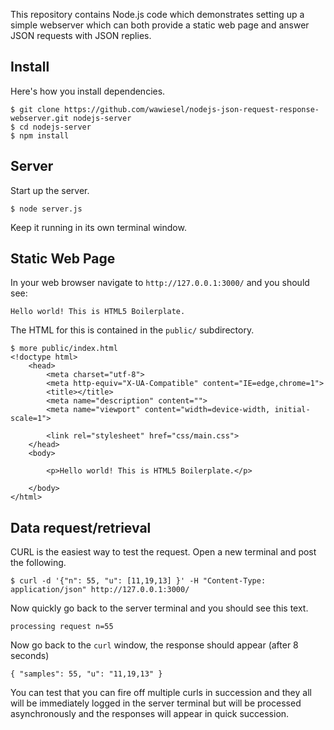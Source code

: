 This repository contains Node.js code which demonstrates setting up a simple
webserver which can both provide a static web page and answer JSON
requests with JSON replies.

## Install

Here's how you install dependencies.

```
$ git clone https://github.com/wawiesel/nodejs-json-request-response-webserver.git nodejs-server
$ cd nodejs-server
$ npm install
```

## Server

Start up the server.
```
$ node server.js
```

Keep it running in its own terminal window.


## Static Web Page

In your web browser navigate to `http://127.0.0.1:3000/` and you should see:
```
Hello world! This is HTML5 Boilerplate.
```

The HTML for this is contained in the `public/` subdirectory.
```
$ more public/index.html
<!doctype html>
    <head>
        <meta charset="utf-8">
        <meta http-equiv="X-UA-Compatible" content="IE=edge,chrome=1">
        <title></title>
        <meta name="description" content="">
        <meta name="viewport" content="width=device-width, initial-scale=1">

        <link rel="stylesheet" href="css/main.css">
    </head>
    <body>

        <p>Hello world! This is HTML5 Boilerplate.</p>

    </body>
</html>
```


## Data request/retrieval

CURL is the easiest way to test the request. Open a new terminal and post the
following.

```
$ curl -d '{"n": 55, "u": [11,19,13] }' -H "Content-Type: application/json" http://127.0.0.1:3000/
```

Now quickly go back to the server terminal and you should see this text.
```
processing request n=55
```

Now go back to the `curl` window, the response should appear (after 8 seconds)
```
{ "samples": 55, "u": "11,19,13" }
```

You can test that you can fire off multiple curls in succession and they all
will be immediately logged in the server terminal but will be processed
asynchronously and the responses will appear in quick succession.

